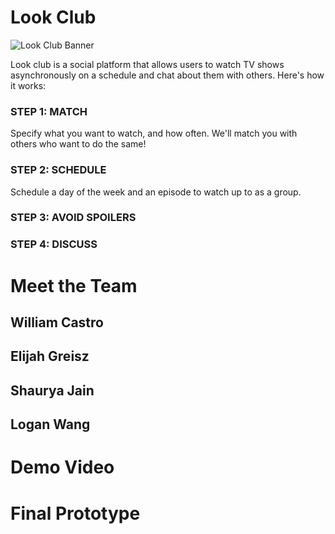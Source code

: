 # Look Club

![Look Club Banner](/_posts/Frame%2016.png)

Look club is a social platform that allows users to watch TV shows asynchronously on a schedule and chat about them with others. Here's how it works:

### STEP 1: MATCH
Specify what you want to watch, and how often. We'll match you with others who want to do the same!
### STEP 2: SCHEDULE
Schedule a day of the week and an episode to watch up to as a group.
### STEP 3: AVOID SPOILERS

### STEP 4: DISCUSS

# Meet the Team
## William Castro

## Elijah Greisz

## Shaurya Jain

## Logan Wang

# Demo Video

# Final Prototype
